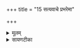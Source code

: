 +++
title = "15 सत्यवाचे प्रभरेमा"

+++
<details><summary>मूलम्</summary>

स॒त्य॒वाचे॒ प्रभ॑रेमा ह॒वीँषि॑ ।  
इ॒मानि॑ ते दुरि॒ता सौभ॑गानि ।  
तेभि॑र्व॒यँ सु॒भगा॑सस्स्याम ॥17॥  


</details>

<details><summary>सायणटीका</summary>

15अथ पञ्चदशीमाह - हे सरस्वति! ते तुभ्यं घृतवत् घृतयुक्तमिदं हव्यं अस्माभिस्संपादितमिति शेषः ॥ सत्यवाचे तस्यै सरस्वत्यै इमानि संपादितानि हवींषि प्रभरेम प्रकर्षेण समर्पयामः ॥ दुरिता यानि यान्यस्माभिः कृतानि तानि सर्वाणि हे सरस्वति! ते प्रसादात् सुभगानि सुकृतानि संपन्नानि ॥ तेभिः तैः सुकृतैः वयं सुभगासः सौभाग्ययुक्ताः स्याम ॥ एते ऋचौ 'सरस्वते सत्यवाचे चरुम्'15 इत्यस्य याज्यानुवाक्ये ॥॥


इति तैत्तिरीयब्राह्मणभाष्ये द्वितीयाष्टके पञ्चमप्रपाठके चतुर्थोऽनुवाकः ॥  
</details>

